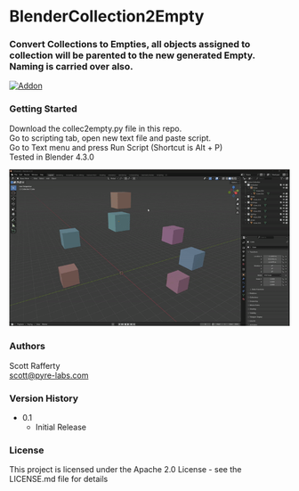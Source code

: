 # BlenderCollection2Empty

### Convert Collections to Empties, all objects assigned to collection will be parented to the new generated Empty. Naming is carried over also.

[![Addon][addon-shield]][addon-url]

[addon-shield]: https://img.shields.io/badge/Addon-WithToolMenu?style=flat&logo=blender&logoColor=%23E87D0D&label=Script%20with%20Menu
[addon-url]: https://github.com/ScottRaffertyCG/BlenderCollection2Empty/tree/Collect2Empty-ToolMenu



### Getting Started

Download the collec2empty.py file in this repo.\
Go to scripting tab, open new text file and paste script.\
Go to Text menu and press Run Script (Shortcut is Alt + P)\
Tested in Blender 4.3.0

![](https://github.com/ScottRaffertyCG/BlenderCollection2Empty/blob/main/Media/Collec2Empty_DEMO.gif)

### Authors

Scott Rafferty\
scott@pyre-labs.com

### Version History

* 0.1
    * Initial Release

### License

This project is licensed under the Apache 2.0 License - see the LICENSE.md file for details
